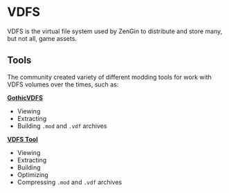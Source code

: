 # VDFS

VDFS is the virtual file system used by ZenGin to distribute and store many, but not all, game assets.

## Tools

The community created variety of different modding tools for work with VDFS volumes over the times, such as:

[**GothicVDFS**](../../tools/gothic_vdfs.md)

- Viewing
- Extracting
- Building `.mod` and `.vdf` archives

[**VDFS Tool**](../../tools/vdfs_tool.md)

- Viewing
- Extracting
- Building
- Optimizing
- Compressing `.mod` and `.vdf` archives
